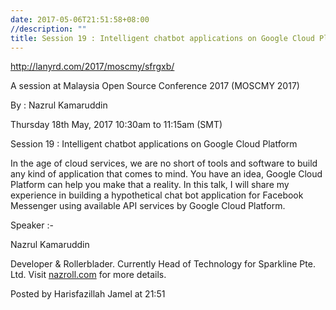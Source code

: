 ```yaml
---
date: 2017-05-06T21:51:58+08:00
//description: ""
title: Session 19 : Intelligent chatbot applications on Google Cloud Platform (MOSCMY 2017)
---
```


http://lanyrd.com/2017/moscmy/sfrgxb/

A session at Malaysia Open Source Conference 2017 (MOSCMY 2017)

By : Nazrul Kamaruddin

Thursday 18th May, 2017 10:30am to 11:15am (SMT)

Session 19 : Intelligent chatbot applications on Google Cloud Platform

In the age of cloud services, we are no short of tools and software to build any kind of application that comes to mind. You have an idea, Google Cloud Platform can help you make that a reality. In this talk, I will share my experience in building a hypothetical chat bot application for Facebook Messenger using available API services by Google Cloud Platform.

Speaker :-

Nazrul Kamaruddin

Developer & Rollerblader. Currently Head of Technology for Sparkline Pte. Ltd. Visit [nazroll.com](http://nazroll.com) for more details.

Posted by Harisfazillah Jamel at 21:51 
